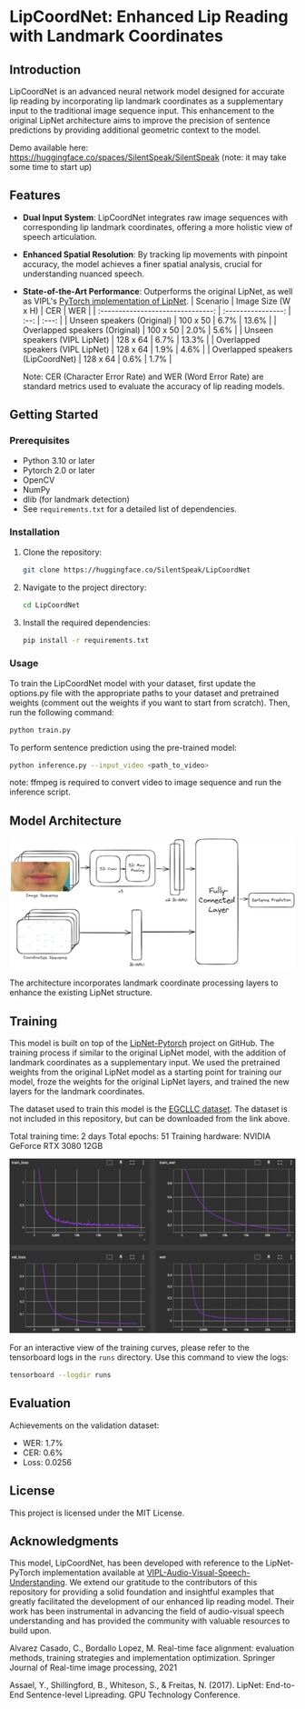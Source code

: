 # LipCoordNet: Enhanced Lip Reading with Landmark Coordinates

## Introduction

LipCoordNet is an advanced neural network model designed for accurate lip reading by incorporating lip landmark coordinates as a supplementary input to the traditional image sequence input. This enhancement to the original LipNet architecture aims to improve the precision of sentence predictions by providing additional geometric context to the model.

Demo available here: https://huggingface.co/spaces/SilentSpeak/SilentSpeak (note: it may take some time to start up)

## Features

- **Dual Input System**: LipCoordNet integrates raw image sequences with corresponding lip landmark coordinates, offering a more holistic view of speech articulation.
- **Enhanced Spatial Resolution**: By tracking lip movements with pinpoint accuracy, the model achieves a finer spatial analysis, crucial for understanding nuanced speech.
- **State-of-the-Art Performance**: Outperforms the original LipNet, as well as VIPL's [PyTorch implementation of LipNet](https://github.com/VIPL-Audio-Visual-Speech-Understanding/LipNet-PyTorch).
  | Scenario | Image Size (W x H) | CER | WER |
  | :-------------------------------: | :----------------: | :--: | :---: |
  | Unseen speakers (Original) | 100 x 50 | 6.7% | 13.6% |
  | Overlapped speakers (Original) | 100 x 50 | 2.0% | 5.6% |
  | Unseen speakers (VIPL LipNet) | 128 x 64 | 6.7% | 13.3% |
  | Overlapped speakers (VIPL LipNet) | 128 x 64 | 1.9% | 4.6% |
  | Overlapped speakers (LipCoordNet) | 128 x 64 | 0.6% | 1.7% |

  Note: CER (Character Error Rate) and WER (Word Error Rate) are standard metrics used to evaluate the accuracy of lip reading models.

## Getting Started

### Prerequisites

- Python 3.10 or later
- Pytorch 2.0 or later
- OpenCV
- NumPy
- dlib (for landmark detection)
- See `requirements.txt` for a detailed list of dependencies.

### Installation

1. Clone the repository:

   ```bash
   git clone https://huggingface.co/SilentSpeak/LipCoordNet
   ```

2. Navigate to the project directory:
   ```bash
   cd LipCoordNet
   ```
3. Install the required dependencies:
   ```bash
   pip install -r requirements.txt
   ```

### Usage

To train the LipCoordNet model with your dataset, first update the options.py file with the appropriate paths to your dataset and pretrained weights (comment out the weights if you want to start from scratch). Then, run the following command:

```bash
python train.py
```

To perform sentence prediction using the pre-trained model:

```bash
python inference.py --input_video <path_to_video>
```

note: ffmpeg is required to convert video to image sequence and run the inference script.

## Model Architecture

![LipCoordNet model architecture](./assets/LipCoordNet_model_architecture.png)

The architecture incorporates landmark coordinate processing layers to enhance the existing LipNet structure.

## Training

This model is built on top of the [LipNet-Pytorch](https://github.com/VIPL-Audio-Visual-Speech-Understanding/LipNet-PyTorch) project on GitHub. The training process if similar to the original LipNet model, with the addition of landmark coordinates as a supplementary input. We used the pretrained weights from the original LipNet model as a starting point for training our model, froze the weights for the original LipNet layers, and trained the new layers for the landmark coordinates.

The dataset used to train this model is the [EGCLLC dataset](https://huggingface.co/datasets/SilentSpeak/EGCLLC). The dataset is not included in this repository, but can be downloaded from the link above.

Total training time: 2 days
Total epochs: 51
Training hardware: NVIDIA GeForce RTX 3080 12GB

![LipCoordNet training curves](./assets/training_graphs.png)

For an interactive view of the training curves, please refer to the tensorboard logs in the `runs` directory.
Use this command to view the logs:

```bash
tensorboard --logdir runs
```

## Evaluation

Achievements on the validation dataset:

- WER: 1.7%
- CER: 0.6%
- Loss: 0.0256

## License

This project is licensed under the MIT License.

## Acknowledgments

This model, LipCoordNet, has been developed with reference to the LipNet-PyTorch implementation available at [VIPL-Audio-Visual-Speech-Understanding](https://github.com/VIPL-Audio-Visual-Speech-Understanding/LipNet-PyTorch). We extend our gratitude to the contributors of this repository for providing a solid foundation and insightful examples that greatly facilitated the development of our enhanced lip reading model. Their work has been instrumental in advancing the field of audio-visual speech understanding and has provided the community with valuable resources to build upon.

Alvarez Casado, C., Bordallo Lopez, M. Real-time face alignment: evaluation methods, training strategies and implementation optimization. Springer Journal of Real-time image processing, 2021

Assael, Y., Shillingford, B., Whiteson, S., & Freitas, N. (2017). LipNet: End-to-End Sentence-level Lipreading. GPU Technology Conference.
